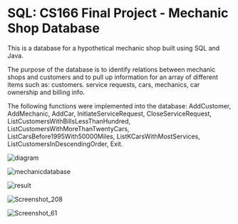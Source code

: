 # SQL: CS166 Final Project - Mechanic Shop Database 

This is a database for a hypothetical mechanic shop built using SQL and Java. 

The purpose of the database is to identify relations between mechanic shops and customers and to pull up information for an array of different items such as: customers. service requests, cars, mechanics, car ownership and billing info. 

The following functions were implemented into the database: AddCustomer, AddMechanic, AddCar, InitiateServiceRequest, CloseServiceRequest, ListCustomersWithBillsLessThanHundred, ListCustomersWithMoreThanTwentyCars, ListCarsBefore1995With50000Miles, ListKCarsWithMostServices, ListCustomersInDescendingOrder, Exit.

![diagram](https://user-images.githubusercontent.com/57507406/155856778-e0ed6be2-f9f7-47f5-8ae1-32f98f605f6c.png)

![mechanicdatabase](https://user-images.githubusercontent.com/57507406/155857018-a0af94be-ae06-427b-a0f7-c10ce9ce3f2e.png)

![result](https://user-images.githubusercontent.com/57507406/155856783-ac0ef83a-e054-4e68-a351-e3c4ee80efdc.png)

![Screenshot_208](https://user-images.githubusercontent.com/57507406/155856786-0c5198ba-847f-440e-852c-6aa06e2f1f82.png)

![Screenshot_61](https://user-images.githubusercontent.com/57507406/155856785-06f55047-5b7a-4d39-ad4f-5c914fee383a.png)
  
  
  
 
 
